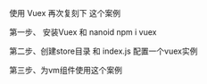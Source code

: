 使用 Vuex  再次复刻下 这个案例

第一步、 安装Vuex 和 nanoid
npm i vuex

第二步、创建store目录 和 index.js 配置一个vuex实例

第三步、为vm组件使用这个案例